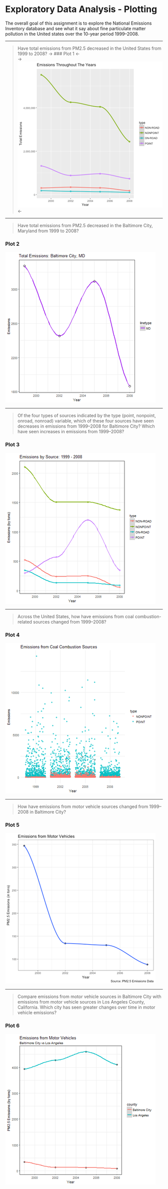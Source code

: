 # Exploratory Data Analysis - Plotting
The overall goal of this assignment is to explore the National Emissions Inventory database and see what it say about fine particulate matter pollution in the United states over the 10-year period 1999–2008.

***
> Have total emissions from PM2.5 decreased in the United States from 1999 to 2008? 
-> ### Plot 1 <-      
-> ![plot of Plot1](/images/plot1.png) <-


___
> Have total emissions from PM2.5 decreased in the Baltimore City, Maryland from 1999 to 2008? 
### Plot 2
![plot of Plot2](/images/plot2.png)


___
> Of the four types of sources indicated by the type (point, nonpoint, onroad, nonroad) variable, which of these four sources have seen decreases in emissions from 1999–2008 for Baltimore City? Which have seen increases in emissions from 1999–2008? 
### Plot 3
![plot of Plot3](/images/plot3.png)


___
> Across the United States, how have emissions from coal combustion-related sources changed from 1999–2008?
### Plot 4
![plot of Plot4](/images/plot4.png)


___
> How have emissions from motor vehicle sources changed from 1999–2008 in Baltimore City?
### Plot 5
![plot of Plot5](/images/plot5.png)

___
> Compare emissions from motor vehicle sources in Baltimore City with emissions from motor vehicle sources in Los Angeles County, California. Which city has seen greater changes over time in motor vehicle emissions?
### Plot 6
![plot of Plot6](/images/plot6.png)
